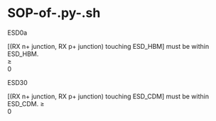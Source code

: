 # SOP-of-.py-.sh
ESD0a	

[(RX n+ junction, RX p+ junction) touching ESD_HBM] must be within ESD_HBM. 	
≥	
0

ESD30	

[(RX n+ junction, RX p+ junction) touching ESD_CDM] must be within ESD_CDM. 
≥	
0
